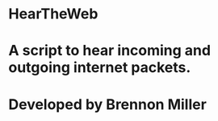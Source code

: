 # HearTheWeb
# A script to hear incoming and outgoing internet packets. 
# Developed by Brennon Miller